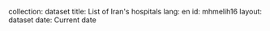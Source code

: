 collection: dataset
title: List of Iran's hospitals
lang: en
id: mhmelih16
layout: dataset
date: Current date

